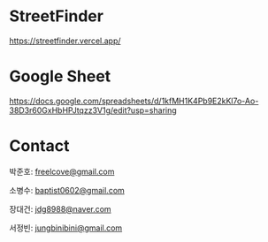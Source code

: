 # StreetFinder

https://streetfinder.vercel.app/

# Google Sheet
https://docs.google.com/spreadsheets/d/1kfMH1K4Pb9E2kKl7o-Ao-38D3r60GxHbHPJtqzz3V1g/edit?usp=sharing



# Contact

박준호: freelcove@gmail.com

소병수: baptist0602@gmail.com

장대건: jdg8988@naver.com

서정빈: jungbinibini@gmail.com
